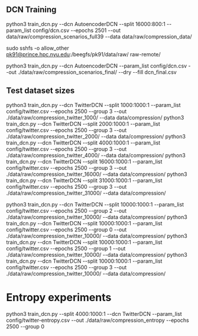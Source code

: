 ## DCN Training

python3 train_dcn.py --dcn AutoencoderDCN --split 16000:800:1 --param_list config/dcn.csv --epochs 2501 --out data/raw/compression_scenarios_full39 --data data/raw/compression_data/

sudo sshfs -o allow_other pk91@prince.hpc.nyu.edu:/beegfs/pk91/data/raw/ raw-remote/

python3 train_dcn.py --dcn AutoencoderDCN --param_list config/dcn.csv --out ./data/raw/compression_scenarios_final/ --dry --fill dcn_final.csv

## Test dataset sizes

python3 train_dcn.py --dcn TwitterDCN --split 1000:1000:1 --param_list config/twitter.csv --epochs 2500 --group 3 --out ./data/raw/compression_twitter_1000/ --data data/compression/
python3 train_dcn.py --dcn TwitterDCN --split 2000:1000:1 --param_list config/twitter.csv --epochs 2500 --group 3 --out ./data/raw/compression_twitter_2000/ --data data/compression/
python3 train_dcn.py --dcn TwitterDCN --split 4000:1000:1 --param_list config/twitter.csv --epochs 2500 --group 3 --out ./data/raw/compression_twitter_4000/ --data data/compression/
python3 train_dcn.py --dcn TwitterDCN --split 16000:1000:1 --param_list config/twitter.csv --epochs 2500 --group 3 --out ./data/raw/compression_twitter_16000/ --data data/compression/
python3 train_dcn.py --dcn TwitterDCN --split 31000:1000:1 --param_list config/twitter.csv --epochs 2500 --group 3 --out ./data/raw/compression_twitter_31000/ --data data/compression/



python3 train_dcn.py --dcn TwitterDCN --split 10000:1000:1 --param_list config/twitter.csv --epochs 2500 --group 2 --out ./data/raw/compression_twitter_10000/ --data data/compression/
python3 train_dcn.py --dcn TwitterDCN --split 10000:1000:1 --param_list config/twitter.csv --epochs 2500 --group 0 --out ./data/raw/compression_twitter_10000/ --data data/compression/
python3 train_dcn.py --dcn TwitterDCN --split 10000:1000:1 --param_list config/twitter.csv --epochs 2500 --group 1 --out ./data/raw/compression_twitter_10000/ --data data/compression/
python3 train_dcn.py --dcn TwitterDCN --split 10000:1000:1 --param_list config/twitter.csv --epochs 2500 --group 3 --out ./data/raw/compression_twitter_10000/ --data data/compression/

# Entropy experiments
python3 train_dcn.py --split 4000:1000:1 --dcn TwitterDCN --param_list config/twitter-entropy.csv --out ./data/raw/compression_entropy --epochs 2500 --group 0